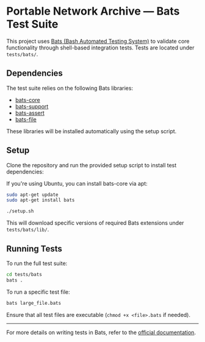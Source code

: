 # Portable Network Archive — Bats Test Suite

This project uses [Bats (Bash Automated Testing System)](https://github.com/bats-core/bats-core) to validate core functionality through shell-based integration tests. Tests are located under `tests/bats/`.

## Dependencies

The test suite relies on the following Bats libraries:

- [bats-core](https://github.com/bats-core/bats-core)
- [bats-support](https://github.com/bats-core/bats-support)
- [bats-assert](https://github.com/bats-core/bats-assert)
- [bats-file](https://github.com/ztombol/bats-file)

These libraries will be installed automatically using the setup script.

## Setup

Clone the repository and run the provided setup script to install test dependencies:

If you're using Ubuntu, you can install bats-core via apt:

```bash
sudo apt-get update
sudo apt-get install bats
```

```bash
./setup.sh
```

This will download specific versions of required Bats extensions under `tests/bats/lib/`.

## Running Tests

To run the full test suite:

```bash
cd tests/bats
bats .
```

To run a specific test file:

```bash
bats large_file.bats
```

Ensure that all test files are executable (`chmod +x <file>.bats` if needed).

---

For more details on writing tests in Bats, refer to the [official documentation](https://github.com/bats-core/bats-core).